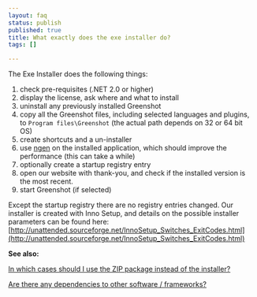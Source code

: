 ```yaml
---
layout: faq
status: publish
published: true
title: What exactly does the exe installer do?
tags: []

---
```


The Exe Installer does the following things:

1. check pre-requisites (.NET 2.0 or higher)
2. display the license, ask where and what to install
3. uninstall any previously installed Greenshot
4. copy all the Greenshot files, including selected languages and plugins, to `Program files\Greenshot` (the actual path depends on 32 or 64 bit OS)
5. create shortcuts and a un-installer
6. use [ngen](http://en.wikipedia.org/wiki/Native_Image_Generator) on the installed application, which should improve the performance (this can take a while)
7. optionally create a startup registry entry
8. open our website with thank-you, and check if the installed version is the most recent.
9. start Greenshot (if selected)

Except the startup registry there are no registry entries changed.
Our installer is created with Inno Setup, and details on the possible installer parameters can be found here: [http://unattended.sourceforge.net/InnoSetup_Switches_ExitCodes.html](http://unattended.sourceforge.net/InnoSetup_Switches_ExitCodes.html)

**See also:**

[In which cases should I use the ZIP package instead of the installer?](/faq/in-which-cases-should-i-use-the-zip-package-instead-of-the-installer/)

[Are there any dependencies to other software / frameworks?](/faq/are-there-any-dependencies-to-other-software-frameworks/)
